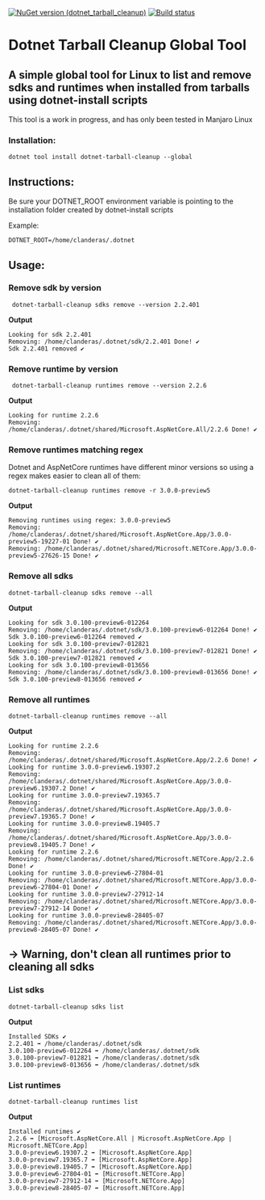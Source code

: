 [![NuGet version (dotnet_tarball_cleanup)](https://img.shields.io/nuget/v/dotnet-tarball-cleanup.svg?style=flat-square)](https://www.nuget.org/packages/dotnet-tarball-cleanup/) [![Build status](https://ci.appveyor.com/api/projects/status/804re7py0d5a6qs3/branch/master?svg=true)](https://ci.appveyor.com/project/CarlosLanderas/dotnet-tarball-cleanup)

# Dotnet Tarball Cleanup Global Tool

## A simple global tool for Linux to list and remove sdks and runtimes when installed from tarballs using dotnet-install scripts

This tool is a work in progress, and has only been tested in Manjaro Linux

### Installation:

```
dotnet tool install dotnet-tarball-cleanup --global
```

## Instructions:

Be sure your DOTNET_ROOT environment variable is pointing to the installation folder created by dotnet-install scripts

Example:

```
DOTNET_ROOT=/home/clanderas/.dotnet
```


## Usage:


### **Remove sdk by version**
```
 dotnet-tarball-cleanup sdks remove --version 2.2.401
```

**Output**
```
Looking for sdk 2.2.401
Removing: /home/clanderas/.dotnet/sdk/2.2.401 Done! ✔
Sdk 2.2.401 removed ✔
```

### **Remove runtime by version**
```
 dotnet-tarball-cleanup runtimes remove --version 2.2.6
```

**Output**
```
Looking for runtime 2.2.6
Removing: /home/clanderas/.dotnet/shared/Microsoft.AspNetCore.All/2.2.6 Done! ✔
```

### **Remove runtimes matching regex**

Dotnet and AspNetCore runtimes have different minor versions so using a regex makes easier to clean all of them:

```
dotnet-tarball-cleanup runtimes remove -r 3.0.0-preview5
```
**Output**
```
Removing runtimes using regex: 3.0.0-preview5
Removing: /home/clanderas/.dotnet/shared/Microsoft.AspNetCore.App/3.0.0-preview5-19227-01 Done! ✔
Removing: /home/clanderas/.dotnet/shared/Microsoft.NETCore.App/3.0.0-preview5-27626-15 Done! ✔
```

### **Remove all sdks**
```
dotnet-tarball-cleanup sdks remove --all

```

**Output**
```
Looking for sdk 3.0.100-preview6-012264
Removing: /home/clanderas/.dotnet/sdk/3.0.100-preview6-012264 Done! ✔
Sdk 3.0.100-preview6-012264 removed ✔
Looking for sdk 3.0.100-preview7-012821
Removing: /home/clanderas/.dotnet/sdk/3.0.100-preview7-012821 Done! ✔
Sdk 3.0.100-preview7-012821 removed ✔
Looking for sdk 3.0.100-preview8-013656
Removing: /home/clanderas/.dotnet/sdk/3.0.100-preview8-013656 Done! ✔
Sdk 3.0.100-preview8-013656 removed ✔

```

### **Remove all runtimes**
```
dotnet-tarball-cleanup runtimes remove --all
```

**Output**
```
Looking for runtime 2.2.6
Removing: /home/clanderas/.dotnet/shared/Microsoft.AspNetCore.App/2.2.6 Done! ✔
Looking for runtime 3.0.0-preview6.19307.2
Removing: /home/clanderas/.dotnet/shared/Microsoft.AspNetCore.App/3.0.0-preview6.19307.2 Done! ✔
Looking for runtime 3.0.0-preview7.19365.7
Removing: /home/clanderas/.dotnet/shared/Microsoft.AspNetCore.App/3.0.0-preview7.19365.7 Done! ✔
Looking for runtime 3.0.0-preview8.19405.7
Removing: /home/clanderas/.dotnet/shared/Microsoft.AspNetCore.App/3.0.0-preview8.19405.7 Done! ✔
Looking for runtime 2.2.6
Removing: /home/clanderas/.dotnet/shared/Microsoft.NETCore.App/2.2.6 Done! ✔
Looking for runtime 3.0.0-preview6-27804-01
Removing: /home/clanderas/.dotnet/shared/Microsoft.NETCore.App/3.0.0-preview6-27804-01 Done! ✔
Looking for runtime 3.0.0-preview7-27912-14
Removing: /home/clanderas/.dotnet/shared/Microsoft.NETCore.App/3.0.0-preview7-27912-14 Done! ✔
Looking for runtime 3.0.0-preview8-28405-07
Removing: /home/clanderas/.dotnet/shared/Microsoft.NETCore.App/3.0.0-preview8-28405-07 Done! ✔

```

## -> Warning, don't clean all runtimes prior to cleaning all sdks

### **List sdks**

```
dotnet-tarball-cleanup sdks list
```

**Output**
```
Installed SDKs ✔
2.2.401 ➡ /home/clanderas/.dotnet/sdk
3.0.100-preview6-012264 ➡ /home/clanderas/.dotnet/sdk
3.0.100-preview7-012821 ➡ /home/clanderas/.dotnet/sdk
3.0.100-preview8-013656 ➡ /home/clanderas/.dotnet/sdk

```

### **List runtimes**

```
dotnet-tarball-cleanup runtimes list
```

**Output**
```
Installed runtimes ✔
2.2.6 ➡ [Microsoft.AspNetCore.All | Microsoft.AspNetCore.App | Microsoft.NETCore.App]
3.0.0-preview6.19307.2 ➡ [Microsoft.AspNetCore.App]
3.0.0-preview7.19365.7 ➡ [Microsoft.AspNetCore.App]
3.0.0-preview8.19405.7 ➡ [Microsoft.AspNetCore.App]
3.0.0-preview6-27804-01 ➡ [Microsoft.NETCore.App]
3.0.0-preview7-27912-14 ➡ [Microsoft.NETCore.App]
3.0.0-preview8-28405-07 ➡ [Microsoft.NETCore.App]

```








